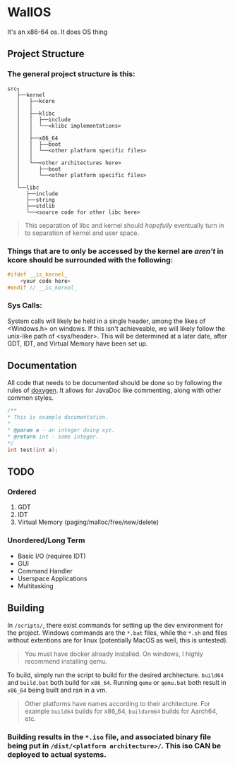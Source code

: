 # WallOS

It's an x86-64 os. It does OS thing

## Project Structure

### **The general project structure is this:**

```plaintext
src┐
   ├──kernel
   │   ├──kcore
   │   │ 
   │   ├──klibc
   │   │  ├──include
   │   │  └──<klibc implementations>
   │   │ 
   │   ├──x86_64
   │   │  ├──boot
   │   │  └──<other platform specific files>
   │   │ 
   │   └──<other architectures here>
   │      ├──boot
   │      └──<other platform specific files>
   │   
   └──libc
      ├──include
      ├──string
      ├──stdlib
      └──<source code for other libc here>
```

> This separation of libc and kernel should *hopefully* eventually turn in to separation of kernel and user space.

### **Things that are to only be accessed by the kernel are *aren't* in kcore should be surrounded with the following:**

```cpp
#ifdef __is_kernel_
    <your code here>
#endif // __is_kernel_
```

### Sys Calls:

System calls will likely be held in a single header, among the likes of <Windows.h> on windows. If this isn't achieveable, we will likely follow the unix-like path of <sys/header>. This will be determined at a later date, after GDT, IDT, and Virtual Memory have been set up.

## Documentation

All code that needs to be documented should be done so by following the rules of [doxygen](https://www.doxygen.nl/). It allows for JavaDoc like commenting, along with other common styles.

```cpp
/**
* This is example documentation.
*  
* @param a - an integer doing xyz.
* @return int - some integer.
*/
int test(int a);
```

## TODO

### Ordered

1. GDT
2. IDT
3. Virtual Memory (paging/malloc/free/new/delete)

### Unordered/Long Term

- Basic I/O (requires IDT)
- GUI
- Command Handler
- Userspace Applications
- Multitasking

## Building

In `/scripts/`, there exist commands for setting up the dev environment for the project. Windows commands are the `*.bat` files, while the `*.sh` and files without extentions are for linux (potentially MacOS as well, this is untested).

> You must have docker already installed. On windows, I highly recommend installing qemu.

To build, simply run the script to build for the desired architecture. `build64` and `build.bat` both build for `x86_64`. Running `qemu` or `qemu.bat` both result in `x86_64` being built and ran in a vm.

> Other platforms have names according to their architecture. For example `build64` builds for x86_64, `buildarm64` builds for Aarch64, etc.

### Building results in the `*.iso` file, and associated binary file being put in `/dist/<platform architecture>/`. This iso CAN be deployed to actual systems.

